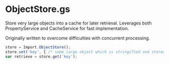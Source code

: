 # ObjectStore.gs

Store very large objects into a cache for later retrieval. Leverages both PropertyService and CacheService for fast implementation.

Originally written to overcome difficulties with concurrent processing.

```js
store = Import.ObjectStore();
store.set('key', { /* some large object which is stringified and stored in bunches in CacheServices */ );
var retrieve = store.get('key');
```  
